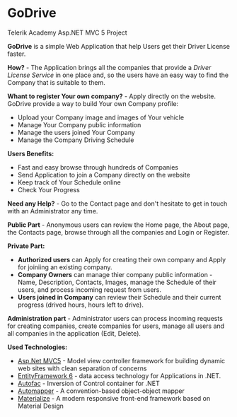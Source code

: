 # GoDrive
Telerik Academy Asp.NET MVC 5 Project

**GoDrive** is a simple Web Application that help Users get their Driver License faster.

**How?** - The Application brings all the companies that provide a _Driver License Service_ in one place and, so the users have an easy way to find the Company that is suitable to them.

**Whant to register Your own company?** - Apply directly on the website. GoDrive provide a way to build Your own Company profile:
* Upload your Company image and images of Your vehicle
* Manage Your Company public information
* Manage the users joined Your Company
* Manage the Company Driving Schedule

**Users Benefits:**
* Fast and easy browse through hundreds of Companies
* Send Application to join a Company directly on the website
* Keep track of Your Schedule online
* Check Your Progress

**Need any Help?** - Go to the Contact page and don't hesitate to get in touch with an Administrator any time.

**Public Part** - Anonymous users can review the Home page, the About page, the Contacts page, browse through all the companies and Login or Register.

**Private Part:**
* **Authorized users** can Apply for creating their own company and Apply for joiniing an existing company.
* **Company Owners** can manage thier company public information - Name, Description, Contacts, Images, manage the Schedule of their users, and process incoming request from users.
* **Users joined in Company** can review their Schedule and their current progress (drived hours, hours left to drive).

**Administration part** - Administrator users can process incoming requests for creating companies, create companies for users, manage all users and all companies in the application (Edit, Delete).

**Used Technologies:**
* [Asp.Net MVC5](http://www.asp.net/mvc/mvc5) - Model view controller framework for building dynamic web sites with clean separation of concerns
* [EntityFramework 6](http://www.asp.net/mvc/overview/getting-started/getting-started-with-ef-using-mvc/creating-an-entity-framework-data-model-for-an-asp-net-mvc-application) - data access technology for Applications in .NET.
* [Autofac](http://autofac.org/) - Inversion of Control container for .NET
* [Automapper](http://automapper.org/) - A convention-based object-object mapper
* [Materialize](http://materializecss.com/) - A modern responsive front-end framework based on Material Design